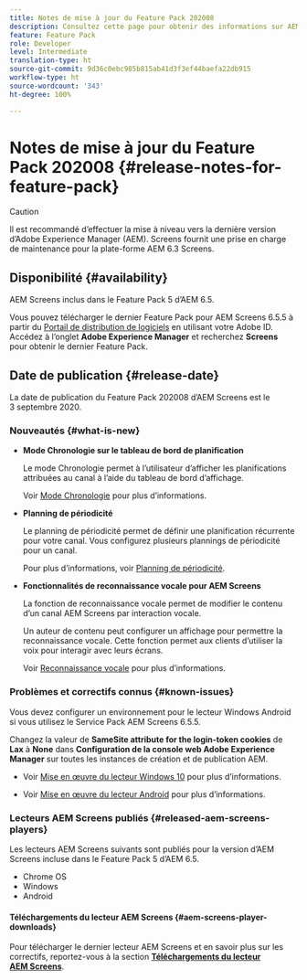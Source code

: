 ```yaml
---
title: Notes de mise à jour du Feature Pack 202008
description: Consultez cette page pour obtenir des informations sur AEM Screens Feature Pack 202008, publié le 3 septembre 2020.
feature: Feature Pack
role: Developer
level: Intermediate
translation-type: ht
source-git-commit: 9d36c0ebc985b815ab41d3f3ef44baefa22db915
workflow-type: ht
source-wordcount: '343'
ht-degree: 100%

---
```



# Notes de mise à jour du Feature Pack 202008 {#release-notes-for-feature-pack}

>[!CAUTION]
>
>Il est recommandé d’effectuer la mise à niveau vers la dernière version d’Adobe Experience Manager (AEM). Screens fournit une prise en charge de maintenance pour la plate-forme AEM 6.3 Screens.

## Disponibilité {#availability}

AEM Screens inclus dans le Feature Pack 5 d’AEM 6.5.

Vous pouvez télécharger le dernier Feature Pack pour AEM Screens 6.5.5 à partir du [Portail de distribution de logiciels](https://experience.adobe.com/#/downloads/content/software-distribution/en/aem.html) en utilisant votre Adobe ID. Accédez à l’onglet **Adobe Experience Manager** et recherchez **Screens** pour obtenir le dernier Feature Pack.

## Date de publication {#release-date}

La date de publication du Feature Pack 202008 d’AEM Screens est le 3 septembre 2020.

### Nouveautés {#what-is-new}

* **Mode Chronologie sur le tableau de bord de planification**

   Le mode Chronologie permet à l’utilisateur d’afficher les planifications attribuées au canal à l’aide du tableau de bord d’affichage.

   Voir [Mode Chronologie](/help/user-guide/channel-assignment-latest-fp.md#timeline-view) pour plus d’informations.

* **Planning de périodicité**

   Le planning de périodicité permet de définir une planification récurrente pour votre canal. Vous configurez plusieurs plannings de périodicité pour un canal.

   Pour plus d’informations, voir [Planning de périodicité](/help/user-guide/channel-assignment-latest-fp.md#recurrence-schedule).

* **Fonctionnalités de reconnaissance vocale pour AEM Screens**

   La fonction de reconnaissance vocale permet de modifier le contenu d’un canal AEM Screens par interaction vocale.

   Un auteur de contenu peut configurer un affichage pour permettre la reconnaissance vocale. Cette fonction permet aux clients d’utiliser la voix pour interagir avec leurs écrans.

   Voir [Reconnaissance vocale](voice-recognition.md) pour plus d’informations.

### Problèmes et correctifs connus {#known-issues}

Vous devez configurer un environnement pour le lecteur Windows Android si vous utilisez le Service Pack AEM Screens 6.5.5.

Changez la valeur de **SameSite attribute for the login-token cookies** de **Lax** à **None** dans **Configuration de la console web Adobe
Experience Manager** sur toutes les instances de création et de publication AEM.

* Voir [Mise en œuvre du lecteur Windows 10](implementing-windows-player.md#fp-environment-setup) pour plus d’informations.

* Voir [Mise en œuvre du lecteur Android](implementing-android-player.md#fp-environment-setup) pour plus d’informations.

### Lecteurs AEM Screens publiés {#released-aem-screens-players}

Les lecteurs AEM Screens suivants sont publiés pour la version d’AEM Screens incluse dans le Feature Pack 5 d’AEM 6.5.

* Chrome OS
* Windows
* Android

#### Téléchargements du lecteur AEM Screens {#aem-screens-player-downloads}

Pour télécharger le dernier lecteur AEM Screens et en savoir plus sur les correctifs, reportez-vous à la section **[Téléchargements du lecteur AEM Screens](https://download.macromedia.com/screens/index.html)**.
